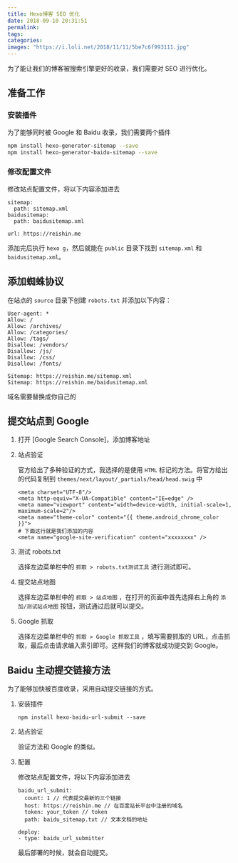 ```yaml
---
title: Hexo博客 SEO 优化
date: 2018-09-10 20:31:51
permalink:
tags:
categories:
images: "https://i.loli.net/2018/11/11/5be7c6f993111.jpg"
---
```

为了能让我们的博客被搜索引擎更好的收录，我们需要对 SEO 进行优化。

<!-- more -->

## 准备工作

### 安装插件

为了能够同时被 Google 和 Baidu 收录，我们需要两个插件
```sh
npm install hexo-generator-sitemap --save
npm install hexo-generator-baidu-sitemap --save
```

### 修改配置文件

修改<span id="inline-blue">站点配置文件</span>，将以下内容添加进去
```
sitemap:
  path: sitemap.xml
baidusitemap:
  path: baidusitemap.xml

url: https://reishin.me
```

添加完后执行 `hexo g`，然后就能在 `public` 目录下找到 `sitemap.xml` 和 `baidusitemap.xml`。

## 添加蜘蛛协议

在站点的 `source` 目录下创建 `robots.txt` 并添加以下内容：
```
User-agent: *
Allow: /
Allow: /archives/
Allow: /categories/
Allow: /tags/
Disallow: /vendors/
Disallow: /js/
Disallow: /css/
Disallow: /fonts/

Sitemap: https://reishin.me/sitemap.xml
Sitemap: https://reishin.me/baidusitemap.xml
```
<p id="div-border-left-green">域名需要替换成你自己的</p>

## 提交站点到 Google

1. 打开 [Google Search Console]，添加博客地址

2. 站点验证

    官方给出了多种验证的方式，我选择的是使用 `HTML` 标记的方法。将官方给出的代码复制到 `themes/next/layout/_partials/head/head.swig` 中
    ```
    <meta charset="UTF-8"/>
    <meta http-equiv="X-UA-Compatible" content="IE=edge" />
    <meta name="viewport" content="width=device-width, initial-scale=1, maximum-scale=2"/>
    <meta name="theme-color" content="{{ theme.android_chrome_color }}">
    # 下面这行就是我们添加的内容
    <meta name="google-site-verification" content="xxxxxxxx" />
    ```

3. 测试 robots.txt

    选择左边菜单栏中的 `抓取 > robots.txt测试工具` 进行测试即可。

4. 提交站点地图

    选择左边菜单栏中的 `抓取 > 站点地图` ，在打开的页面中首先选择右上角的 `添加/测试站点地图` 按钮，测试通过后就可以提交。

5. Google 抓取

    选择左边菜单栏中的 `抓取 > Google 抓取工具` ，填写需要抓取的 URL，点击抓取，最后点击请求编入索引即可。这样我们的博客就成功提交到 Google。

## Baidu 主动提交链接方法

为了能够加快被百度收录，采用自动提交链接的方式。

1. 安装插件
    ```
    npm install hexo-baidu-url-submit --save
    ```

2. 站点验证

    验证方法和 Google 的类似。

3. 配置

    修改<span id="inline-blue">站点配置文件</span>，将以下内容添加进去
    ```
    baidu_url_submit:
      count: 1 // 代表提交最新的三个链接
      host: https://reishin.me // 在百度站长平台中注册的域名
      token: your_token // token
      path: baidu_sitemap.txt // 文本文档的地址

    deploy:
    - type: baidu_url_submitter
    ```
    最后部署的时候，就会自动提交。
